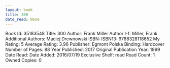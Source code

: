 ```yaml
---
layout: book
title: 300
date_read: None
---
```


Book Id: 35183548
Title: 300
Author: Frank Miller
Author l-f: Miller, Frank
Additional Authors: Maciej Drewnowski
ISBN: 
ISBN13: 9788328118652
My Rating: 5
Average Rating: 3.96
Publisher: Egmont Polska
Binding: Hardcover
Number of Pages: 88
Year Published: 2017
Original Publication Year: 1999
Date Read: 
Date Added: 2016/07/19
Exclusive Shelf: read
Read Count: 1
Owned Copies: 0

